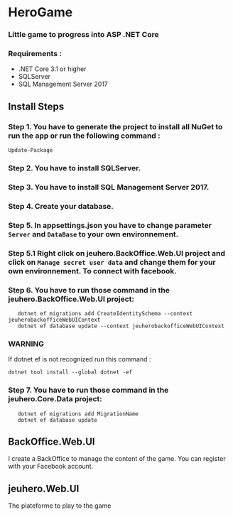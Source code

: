 # HeroGame

### Little game to progress into ASP .NET Core 

### Requirements : 
- .NET Core 3.1 or higher
- SQLServer
- SQL Management Server 2017

## Install Steps

### Step 1. You have to generate the project to install all NuGet to run the app or run the following command : 
```
Update-Package
```

### Step 2. You have to install SQLServer.

### Step 3. You have to install SQL Management Server 2017.

### Step 4. Create your database.

### Step 5. In appsettings.json you have to change parameter `Server` and `DataBase` to your own environnement.

### Step 5.1 Right click on jeuhero.BackOffice.Web.UI project and click on `Manage secret user data` and change them for your own environnement. To connect with facebook.

### Step 6. You have to run those command in the jeuhero.BackOffice.Web.UI project: 
``` 
   dotnet ef migrations add CreateIdentitySchema --context jeuherobackofficeWebUIContext
   dotnet ef database update --context jeuherobackofficeWebUIContext 
``` 

### WARNING

If dotnet ef is not recognized  run this command  : 
```
dotnet tool install --global dotnet -ef
```

### Step 7. You have to run those command in the jeuhero.Core.Data project: 
``` 
   dotnet ef migrations add MigrationName
   dotnet ef database update
``` 


## BackOffice.Web.UI

I create a BackOffice to manage the content of the game. You can register with your Facebook account.

## jeuhero.Web.UI 

The plateforme to play to the game


